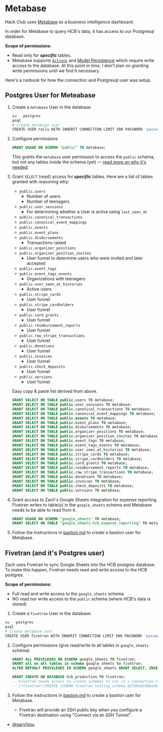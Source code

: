 # Metabase

Hack Club uses [Metabase](https://www.metabase.com/) as a business intelligence
dashboard.

In order for Metabase to query HCB's data, it has access to our Postgresql
database.

**Scope of permissions:**

- Read only for **_specific_** tables.
- Metabase supports
  [`Actions`](https://www.metabase.com/docs/latest/databases/users-roles-privileges#privileges-to-enable-actions)
  and [Model Persistence](https://www.metabase.com/docs/latest/databases/users-roles-privileges#privileges-to-enable-model-persistence)
  which require write access to the database. At this point in time, I don't
  plan on granting write permissions until we find it necessary.

Here's a runbook for how the connection and Postgresql user was setup.

## Postgres User for Meteabase

1. Create a `metabase` User in the database.
   ```bash
   su - postgres
   psql
   # Create metabase user
   CREATE USER rails WITH INHERIT CONNECTION LIMIT 500 PASSWORD 'password here';
   ```

2. Configure permissions
   ```sql
   GRANT USAGE ON SCHEMA "public" TO metabase;
   ```

   This grants the `metabase` user permission to access the `public` schema, but
   not any tables inside the schema (yet) —
   [read more on why it's needed](https://stackoverflow.com/questions/17338621/what-does-grant-usage-on-schema-do-exactly).

3. Grant `SELECT` (read) access for **_specific_** tables.
   Here are a list of tables granted with reasoning why:
    - `public.users`
        - Number of users
        - Number of teenagers
    - `public.user_sessions`
        - For determining whether a User is active using `last_seen_at`
    - `public.canonical_transactions`
    - `public.canonical_event_mappings`
    - `public.events`
    - `public.event_plans`
    - `public.disbursements`
        - Transactions raised
    - `public.organizer_positions`
    - `public.organizer_position_invites`
        - User funnel to determine users who were invited and later accepted
    - `public.event_tags`
    - `public.event_tags_events`
        - Organizations with teenagers
    - `public.user_seen_at_histories`
        - Active users
    - `public.stripe_cards`
      - User funnel
   - `public.stripe_cardholders`
      - User funnel
   - `public.card_grants`
      - User funnel
   - `public.reimbursement_reports`
      - User funnel
   - `public.raw_stripe_transactions`
      - User funnel
   - `public.donations`
      - User funnel
   - `public.invoices`
      - User funnel
   - `public.check_deposits`
      - User funnel
   - `public.versions`
      - User funnel

   Easy copy & paste list derived from above.
   ```sql
   GRANT SELECT ON TABLE public.users TO metabase;
   GRANT SELECT ON TABLE public.user_sessions TO metabase;
   GRANT SELECT ON TABLE public.canonical_transactions TO metabase;
   GRANT SELECT ON TABLE public.canonical_event_mappings TO metabase;
   GRANT SELECT ON TABLE public.events TO metabase;
   GRANT SELECT ON TABLE public.event_plans TO metabase;
   GRANT SELECT ON TABLE public.disbursements TO metabase;
   GRANT SELECT ON TABLE public.organizer_positions TO metabase;
   GRANT SELECT ON TABLE public.organizer_position_invites TO metabase;
   GRANT SELECT ON TABLE public.event_tags TO metabase;
   GRANT SELECT ON TABLE public.event_tags_events TO metabase;
   GRANT SELECT ON TABLE public.user_seen_at_histories TO metabase;
   GRANT SELECT ON TABLE public.stripe_cards TO metabase;
   GRANT SELECT ON TABLE public.stripe_cardholders TO metabase;
   GRANT SELECT ON TABLE public.card_grants TO metabase;
   GRANT SELECT ON TABLE public.reimbursement_reports TO metabase;
   GRANT SELECT ON TABLE public.raw_stripe_transactions TO metabase;
   GRANT SELECT ON TABLE public.donations TO metabase;
   GRANT SELECT ON TABLE public.invoices TO metabase;
   GRANT SELECT ON TABLE public.check_deposits TO metabase;
   GRANT SELECT ON TABLE public.versions TO metabase;
   ```

4. Grant access to Zach's Google Sheets integration for expense reporting.
   Fivetran writes to table(s) in the `google_sheets` schema and Metabase needs
   to be able to read from it.
   ```sql
   GRANT USAGE ON SCHEMA "google_sheets" TO metabase;
   GRANT SELECT ON TABLE "google_sheets.hcb_expense_reporting" TO metabase;
   ```

5. Follow the instructions in [bastion.md](bastion.md) to create a bastion user
   for Metabase.

## Fivetran (and it's Postgres user)

Zach uses Fivetran to sync Google Sheets into the HCB postgres database. To make
this happen, Fivetran needs read and write access to the HCB postgres.

**Scope of permissions:**

- Full read and write access to the `google_sheets` schema
- NO read nor write access to the `public` schema (where HCB's data is stored)

1. Create a `fivetran` User in the database.

```bash
su - postgres
psql
# Create metabase user
CREATE USER fivetran WITH INHERIT CONNECTION LIMIT 500 PASSWORD 'password here';
```

2. Configure permissions (give read/write to all tables in `google_sheets`
   schema)
   ```sql
   GRANT ALL PRIVILEGES ON SCHEMA google_sheets TO fivetran;
   GRANT all on all tables in schema google_sheets to fivetran;
   ALTER DEFAULT PRIVILEGES IN SCHEMA google_sheets GRANT SELECT, INSERT, UPDATE, DELETE ON TABLES TO fivetran;

   GRANT CREATE ON DATABASE hcb_production TO fivetran;
   -- Fivetran needs access to create schemas to run it's connection tests. Ex:
   -- /*Fivetran*/CREATE SCHEMA fivetran_testing_schema_d2fd9a9160be4b1ab714d1b4cd9c48a2
   ```

3. Follow the instructions in [bastion.md](bastion.md) to create a bastion user
   for Metabase.
    - Fivetran will provide an SSH public key when you configure a Fivetran
      destination using "Connect via an SSH Tunnel".

- [@garyhtou](https://github.com/garyhtou)
